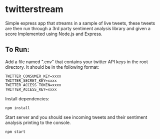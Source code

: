 # twitterstream
Simple express app that streams in a sample of live tweets, these tweets are then run through a 3rd party sentiment analysis library and given a score Implemented using Node.js and Express.

## To Run: 
 Add a file named ".env" that contains your twitter API keys in the root directory. It should be in the following format:
```
TWITTER_CONSUMER_KEY=xxxx
TWITTER_SECRET_KEY=xxxx
TWITTER_ACCESS_TOKEN=xxxx
TWITTER_ACCESS_KEY=xxxx
```

Install dependencies:
```
npm install
```

Start server and you should see incoming tweets and their sentiment analysis printing to the console.
```
npm start
```
